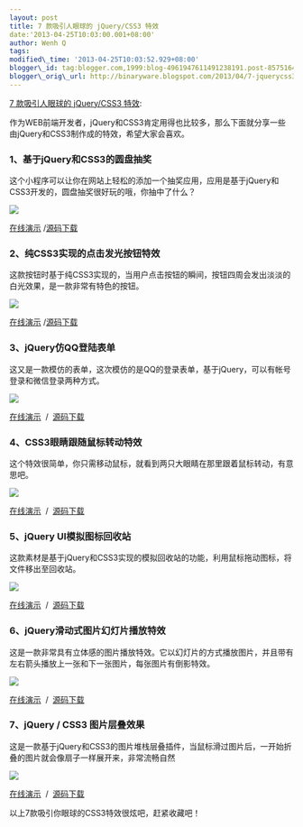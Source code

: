 ```yaml
--- 
layout: post 
title: 7 款吸引人眼球的 jQuery/CSS3 特效 
date:'2013-04-25T10:03:00.001+08:00' 
author: Wenh Q
tags:
modified\_time: '2013-04-25T10:03:52.929+08:00' 
blogger\_id: tag:blogger.com,1999:blog-4961947611491238191.post-8575164010776457314
blogger\_orig\_url: http://binaryware.blogspot.com/2013/04/7-jquerycss3.html
--- 
```

[7
款吸引人眼球的 jQuery/CSS3
特效](http://www.oschina.net/news/39924/7-jquery-css3-effects):

作为WEB前端开发者，jQuery和CSS3肯定用得也比较多，那么下面就分享一些由jQuery和CSS3制作成的特效，希望大家会喜欢。


### 1、基于jQuery和CSS3的圆盘抽奖

这个小程序可以让你在网站上轻松的添加一个抽奖应用，应用是基于jQuery和CSS3开发的，圆盘抽奖很好玩的哦，你抽中了什么？

![](http://static.oschina.net/uploads/img/201304/25085434_dBQ8.jpg)

[在线演示](http://js.itivy.com/jiaoben823/index.html) /[源码下载](http://js.itivy.com/?p=369)


### 2、纯CSS3实现的点击发光按钮特效

这款按钮时基于纯CSS3实现的，当用户点击按钮的瞬间，按钮四周会发出淡淡的白光效果，是一款非常有特色的按钮。

![](http://static.oschina.net/uploads/img/201304/25085434_WHH7.jpg)

[在线演示](http://js.itivy.com/jiaoben848/index.html) /[源码下载](http://js.itivy.com/?p=357)


### 3、jQuery仿QQ登陆表单

这又是一款模仿的表单，这次模仿的是QQ的登录表单，基于jQuery，可以有帐号登录和微信登录两种方式。

![](http://static.oschina.net/uploads/img/201304/25085434_pz0t.jpg)

[在线演示](http://js.itivy.com/jiaoben850/index.html)  /
 [源码下载](http://js.itivy.com/?p=365)


### 4、CSS3眼睛跟随鼠标转动特效

这个特效很简单，你只需移动鼠标，就看到两只大眼睛在那里跟着鼠标转动，有意思吧。

![](http://static.oschina.net/uploads/img/201304/25085434_1kcr.jpg)

[在线演示](http://js.itivy.com/jiaoben824/index.html)  /
 [源码下载](http://js.itivy.com/?p=374)


### 5、jQuery UI模拟图标回收站

这款素材是基于jQuery和CSS3实现的模拟回收站的功能，利用鼠标拖动图标，将文件移出至回收站。

![](http://static.oschina.net/uploads/img/201304/25085434_Rmgf.jpg)

[在线演示](http://js.itivy.com/jiaoben843/index.html)  /
 [源码下载](http://js.itivy.com/?p=352)


### 6、jQuery滑动式图片幻灯片播放特效

这是一款非常具有立体感的图片播放特效。它以幻灯片的方式播放图片，并且带有左右箭头播放上一张和下一张图片，每张图片有倒影特效。

![](http://static.oschina.net/uploads/img/201304/25085434_wUJ3.jpg)

[在线演示](http://js.itivy.com/jiaoben833/index.html)  /
 [源码下载](http://js.itivy.com/?p=336)


### 7、jQuery / CSS3 图片层叠效果

这是一款基于jQuery和CSS3的图片堆栈层叠插件，当鼠标滑过图片后，一开始折叠的图片就会像扇子一样展开来，非常流畅自然

![](http://static.oschina.net/uploads/img/201304/25085434_z7Zj.jpg)

[在线演示](http://js.itivy.com/jiaoben839/index.html)  /
 [源码下载](http://js.itivy.com/?p=328)

以上7款吸引你眼球的CSS3特效很炫吧，赶紧收藏吧！
